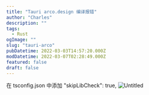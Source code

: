 ```yaml
---
title: "Tauri arco.design 编译报错"
author: "Charles"
description: ""
tags:
  - Rust
ogImage: ""
slug: "tauri-arco"
pubDatetime: 2022-03-03T14:57:20.000Z
modDatetime: 2022-03-07T02:28:49.000Z
featured: false
draft: false
---
```


在 tsconfig.json 中添加 "skipLibCheck": true,
![Untitled](/assets/tauri-arco-1.png)